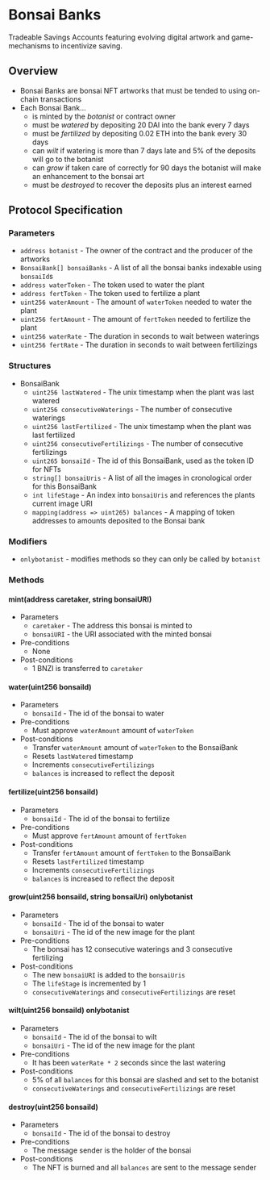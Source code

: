 # Bonsai Banks
Tradeable Savings Accounts featuring evolving digital artwork and game-mechanisms to incentivize saving.

## Overview
* Bonsai Banks are bonsai NFT artworks that must be tended to using on-chain transactions
* Each Bonsai Bank...
  * is minted by the _botanist_ or contract owner
  * must be _watered_ by depositing 20 DAI into the bank every 7 days
  * must be _fertilized_ by depositing 0.02 ETH into the bank every 30 days
  * can _wilt_ if watering is more than 7 days late and 5% of the deposits will go to the botanist
  * can _grow_ if taken care of correctly for 90 days the botanist will make an enhancement to the bonsai art
  * must be _destroyed_ to recover the deposits plus an interest earned

## Protocol Specification


### Parameters
* `address botanist` - The owner of the contract and the producer of the artworks
* `BonsaiBank[] bonsaiBanks` - A list of all the bonsai banks indexable using `bonsaiId`s
* `address waterToken` - The token used to water the plant
* `address fertToken` - The token used to fertilize a plant
* `uint256 waterAmount` - The amount of `waterToken` needed to water the plant
* `uint256 fertAmount` - The amount of `fertToken` needed to fertilize the plant
* `uint256 waterRate` - The duration in seconds to wait between waterings
* `uint256 fertRate` - The duration in seconds to wait between fertilizings

### Structures
* BonsaiBank
  * `uint256 lastWatered` - The unix timestamp when the plant was last watered
  * `uint256 consecutiveWaterings` - The number of consecutive waterings
  * `uint256 lastFertilized` - The unix timestamp when the plant was last fertilized
  * `uint256 consecutiveFertilizings` - The number of consecutive fertilizings
  * `uint265 bonsaiId` - The id of this BonsaiBank, used as the token ID for NFTs
  * `string[] bonsaiUris` - A list of all the images in cronological order for this BonsaiBank
  * `int lifeStage` - An index into `bonsaiUris` and references the plants current image URI
  * `mapping(address => uint265) balances` - A mapping of token addresses to amounts deposited to the Bonsai bank

### Modifiers
* `onlybotanist` - modifies methods so they can only be called by `botanist`

### Methods
#### mint(address caretaker, string bonsaiURI)
* Parameters
  * `caretaker` - The address this bonsai is minted to
  * `bonsaiURI` - the URI associated with the minted bonsai
* Pre-conditions
  * None
* Post-conditions
  * 1 BNZI is transferred to `caretaker`

#### water(uint256 bonsaiId)
* Parameters
  * `bonsaiId` - The id of the bonsai to water
* Pre-conditions
  * Must approve `waterAmount` amount of `waterToken`
* Post-conditions
  * Transfer `waterAmount` amount of `waterToken` to the BonsaiBank
  * Resets `lastWatered` timestamp
  * Increments `consecutiveFertilizings`
  * `balances` is increased to reflect the deposit

#### fertilize(uint256 bonsaiId)
* Parameters
  * `bonsaiId` - The id of the bonsai to fertilize
* Pre-conditions
  * Must approve `fertAmount` amount of `fertToken`
* Post-conditions
  * Transfer `fertAmount` amount of `fertToken` to the BonsaiBank
  * Resets `lastFertilized` timestamp
  * Increments `consecutiveFertilizings`
  * `balances` is increased to reflect the deposit

#### grow(uint256 bonsaiId, string bonsaiUri) onlybotanist
* Parameters
  * `bonsaiId` - The id of the bonsai to water
  * `bonsaiUri` - The id of the new image for the plant
* Pre-conditions
  * The bonsai has 12 consecutive waterings and 3 consecutive fertilizing
* Post-conditions
  * The new `bonsaiURI` is added to the `bonsaiUris`
  * The `lifeStage` is incremented by 1
  * `consecutiveWaterings` and `consecutiveFertilizings` are reset

#### wilt(uint256 bonsaiId) onlybotanist
* Parameters
  * `bonsaiId` - The id of the bonsai to wilt
  * `bonsaiUri` - The id of the new image for the plant
* Pre-conditions
  * It has been `waterRate * 2` seconds since the last watering
* Post-conditions
  * 5% of all `balances` for this bonsai are slashed and set to the botanist
  * `consecutiveWaterings` and `consecutiveFertilizings` are reset


#### destroy(uint256 bonsaiId)
* Parameters
  * `bonsaiId` - The id of the bonsai to destroy
* Pre-conditions
  * The message sender is the holder of the bonsai
* Post-conditions
  * The NFT is burned and all `balances` are sent to the message sender
